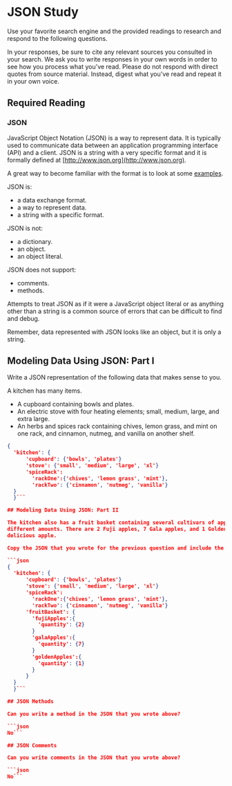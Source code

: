 # JSON Study

Use your favorite search engine and the provided readings to research and
respond to the following questions.

In your responses, be sure to cite any relevant sources you consulted in your
search. We ask you to write responses in your own words in order to see how you
process what you've read. Please do not respond with direct quotes from source
material. Instead, digest what you've read and repeat it in your own voice.

## Required Reading

### JSON

JavaScript Object Notation (JSON) is a way to represent data. It is typically used to communicate data
between an application programming interface (API) and a client. JSON is a string with a very specific format and it is formally defined at [http://www.json.org](http://www.json.org).

A great way to become familiar with the format is to look at some [examples](http://www.json.org/example.html).

JSON is:
-   a data exchange format.
-   a way to represent data.
-   a string with a specific format.

JSON is not:
-   a dictionary.
-   an object.
-   an object literal.

JSON does not support:
-   comments.
-   methods.

Attempts to treat JSON as if it were a JavaScript object literal or as anything
other than a string is a common source of errors that can be difficult to find
and debug.

Remember, data represented with JSON looks like an object, but it is only a
string.

## Modeling Data Using JSON: Part I

Write a JSON representation of the following data that makes sense to you.

A kitchen has many items.
-   A cupboard containing bowls and plates.
-   An electric stove with four heating elements; small, medium, large, and
    extra large.
-   An herbs and spices rack containing chives, lemon grass, and mint on one
    rack, and cinnamon, nutmeg, and vanilla on another shelf.

```json
{
  'kitchen': {
      'cupboard': {'bowls', 'plates'}
      'stove': {'small', 'medium', 'large', 'xl'}
      'spiceRack':
        'rackOne':{'chives', 'lemon grass', 'mint'},
        'rackTwo': {'cinnamon', 'nutmeg', 'vanilla'}
  }
  }```

## Modeling Data Using JSON: Part II

The kitchen also has a fruit basket containing several cultivars of apples in
different amounts. There are 2 Fuji apples, 7 Gala apples, and 1 Golden
delicious apple.

Copy the JSON that you wrote for the previous question and include the new information about the kitchen.

```json
{
  'kitchen': {
      'cupboard': {'bowls', 'plates'}
      'stove': {'small', 'medium', 'large', 'xl'}
      'spiceRack':
        'rackOne':{'chives', 'lemon grass', 'mint'},
        'rackTwo': {'cinnamon', 'nutmeg', 'vanilla'}
      'fruitBasket': {
        'fujiApples':{
          'quantity': {2}
        }
        'galaApples':{
          'quantity': {7}
        }
        'goldenApples':{
          'quantity': {1}
        }
      }
  }
  }```

## JSON Methods

Can you write a method in the JSON that you wrote above?

```json
No```

## JSON Comments

Can you write comments in the JSON that you wrote above?

```json
No```
